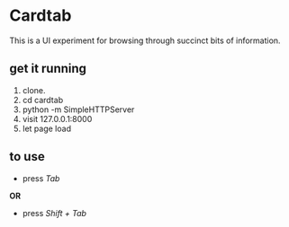 # Cardtab

This is a UI experiment for browsing through succinct bits of information.

## get it running

1. clone.
2. cd cardtab
3. python -m SimpleHTTPServer
4. visit 127.0.0.1:8000
5. let page load

## to use

* press *Tab*

**OR**

* press *Shift + Tab*